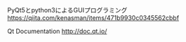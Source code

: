 PyQt5とpython3によるGUIプログラミング
https://qiita.com/kenasman/items/471b9930c0345562cbbf

Qt Documentation
http://doc.qt.io/

